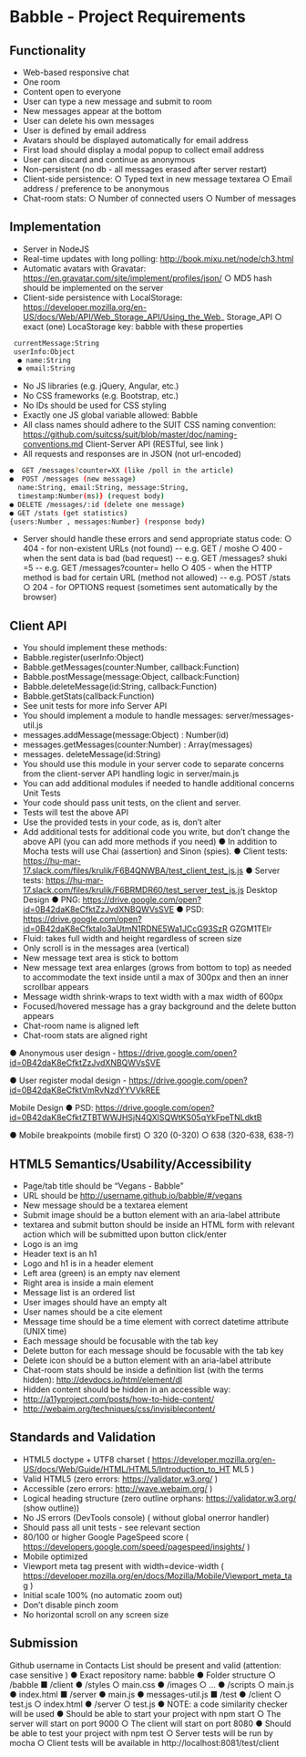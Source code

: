 # Babble - Project Requirements


## Functionality

 - Web-based responsive chat
- One room
- Content open to everyone
- User can type a new message and submit to room
- New messages appear at the bottom
- User can delete his own messages
- User is defined by email address
- Avatars should be displayed automatically for email address
- First load should display a modal popup to collect email address
- User can discard and continue as anonymous
- Non-persistent (no db - all messages erased after server restart)
- Client-side persistence:
    ○ Typed text in new message textarea
    ○ Email address / preference to be anonymous
- Chat-room stats:
○ Number of connected users
○ Number of messages

## Implementation
- Server in NodeJS
- Real-time updates with long polling: http://book.mixu.net/node/ch3.html
- Automatic avatars with Gravatar: https://en.gravatar.com/site/implement/profiles/json/
○ MD5 hash should be implemented on the server
- Client-side persistence with LocalStorage:
https://developer.mozilla.org/en-US/docs/Web/API/Web_Storage_API/Using_the_Web_
Storage_API
○ exact (one) LocaStorage key: babble with these properties
```sh
 currentMessage:String
 userInfo:Object
  ● name:String
  ● email:String
```
- No JS libraries (e.g. jQuery, Angular, etc.)
- No CSS frameworks (e.g. Bootstrap, etc.)
- No IDs should be used for CSS styling
- Exactly one JS global variable allowed: Babble
- All class names should adhere to the SUIT CSS naming convention:
https://github.com/suitcss/suit/blob/master/doc/naming-conventions.md
Client-Server API (RESTful, see link )
- All requests and responses are in JSON (not url-encoded)

```sh
●  GET /messages?counter=XX (like /poll in the article)
●  POST /messages (new message)
  name:String, email:String, message:String,
  timestamp:Number(ms)} (request body)
● DELETE /messages/:id (delete one message)
● GET /stats (get statistics)
{users:Number , messages:Number} (response body)
```

- Server should handle these errors and send appropriate status code:
○ 404 - for non-existent URLs (not found)
-- e.g. GET / moshe
○ 400 - when the sent data is bad (bad request)
-- e.g. GET /messages? shuki =5
-- e.g. GET /messages?counter= hello
○ 405 - when the HTTP method is bad for certain URL (method not allowed)
-- e.g. POST /stats
○ 204 - for OPTIONS request (sometimes sent automatically by the browser)

## Client API
- You should implement these methods:
- Babble.register(userInfo:Object)
- Babble.getMessages(counter:Number, callback:Function)
- Babble.postMessage(message:Object, callback:Function)
- Babble.deleteMessage(id:String, callback:Function)
- Babble.getStats(callback:Function)
- See unit tests for more info
Server API
- You should implement a module to handle messages: server/messages-util.js
- messages.addMessage(message:Object) : Number(id)
- messages.getMessages(counter:Number) : Array(messages)
- messages. deleteMessage(id:String)
- You should use this module in your server code to separate concerns from the
client-server API handling logic in server/main.js
- You can add additional modules if needed to handle additional concerns
Unit Tests
- Your code should pass unit tests, on the client and server.
- Tests will test the above API
- Use the provided tests in your code, as is, don’t alter
- Add additional tests for additional code you write, but don’t change the above API (you
can add more methods if you need)
● In addition to Mocha tests will use Chai (assertion) and Sinon (spies).
● Client tests: https://hu-mar-17.slack.com/files/krulik/F6B4QNWBA/test_client_test_js.js
● Server tests: https://hu-mar-17.slack.com/files/krulik/F6BRMDR60/test_server_test_js.js
Desktop Design
● PNG: https://drive.google.com/open?id=0B42daK8eCfktZzJvdXNBQWVsSVE
● PSD:
https://drive.google.com/open?id=0B42daK8eCfktalo3aUtmN1RDNE5Wa1JCcG93SzR
GZGM1TElr
- Fluid: takes full width and height regardless of screen size
- Only scroll is in the messages area (vertical)
- New message text area is stick to bottom
- New message text area enlarges (grows from bottom to top) as needed to accommodate
the text inside until a max of 300px and then an inner scrollbar appears
- Message width shrink-wraps to text width with a max width of 600px
- Focused/hovered message has a gray background and the delete button appears
- Chat-room name is aligned left
- Chat-room stats are aligned right

● Anonymous user design -
 https://drive.google.com/open?id=0B42daK8eCfktZzJvdXNBQWVsSVE
 
● User register modal design -
https://drive.google.com/open?id=0B42daK8eCfktVmRvNzdYYVVkREE

Mobile Design
● PSD:
https://drive.google.com/open?id=0B42daK8eCfktZTBTWWJHSjN4QXlSQWtKS05qYkFpeTNLdktB

● Mobile breakpoints (mobile first)
○ 320 (0-320)
○ 638 (320-638, 638-?)


## HTML5 Semantics/Usability/Accessibility
- Page/tab title should be “Vegans - Babble”
- URL should be http://username.github.io/babble/#/vegans
- New message should be a textarea element
- Submit image should be a button element with an aria-label attribute
- textarea and submit button should be inside an HTML form with relevant action which
will be submitted upon button click/enter
- Logo is an img
- Header text is an h1
- Logo and h1 is in a header element
- Left area (green) is an empty nav element
- Right area is inside a main element
- Message list is an ordered list
- User images should have an empty alt
- User names should be a cite element
- Message time should be a time element with correct datetime attribute (UNIX time)
- Each message should be focusable with the tab key
- Delete button for each message should be focusable with the tab key
- Delete icon should be a button element with an aria-label attribute
- Chat-room stats should be inside a definition list (with the terms hidden):
http://devdocs.io/html/element/dl
- Hidden content should be hidden in an accessible way:
- http://a11yproject.com/posts/how-to-hide-content/
- http://webaim.org/techniques/css/invisiblecontent/

## Standards and Validation
- HTML5 doctype + UTF8 charset
( https://developer.mozilla.org/en-US/docs/Web/Guide/HTML/HTML5/Introduction_to_HT
ML5 )
- Valid HTML5 (zero errors: https://validator.w3.org/ )
- Accessible (zero errors: http://wave.webaim.org/ )
- Logical heading structure (zero outline orphans: https://validator.w3.org/ (show outline))
- No JS errors (DevTools console) ( without global onerror handler)
- Should pass all unit tests - see relevant section
- 80/100 or higher Google PageSpeed score
( https://developers.google.com/speed/pagespeed/insights/ )
- Mobile optimized
- Viewport meta tag present with width=device-width
( https://developer.mozilla.org/en/docs/Mozilla/Mobile/Viewport_meta_tag )
- Initial scale 100% (no automatic zoom out)
- Don’t disable pinch zoom
- No horizontal scroll on any screen size

## Submission
 Github username in Contacts List should be present and valid (attention: case sensitive )
● Exact repository name: babble
● Folder structure
○ /babble
■ /client
● /styles
○ main.css
● /images
○ ...
● /scripts
○ main.js
● index.html
■ /server
● main.js
● messages-util.js
■ /test
● /client
○ test.js
○ index.html
● /server
○ test.js
● NOTE: a code similarity checker will be used
● Should be able to start your project with npm start
○ The server will start on port 9000
○ The client will start on port 8080
● Should be able to test your project with npm test
○ Server tests will be run by mocha
○ Client tests will be available in http://localhost:8081/test/client

